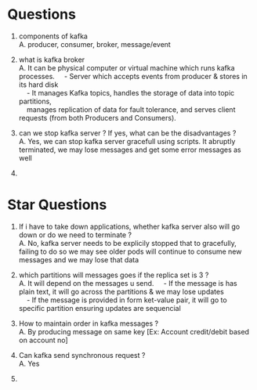 # Questions

1. components of kafka <br>
A. producer, consumer, broker, message/event

2. what is kafka broker <br>
A. It can be physical computer or virtual machine which runs kafka processes.
  &nbsp;&nbsp;&nbsp; - Server which accepts events from producer & stores in its hard disk <br> 
  &nbsp;&nbsp;&nbsp; - It manages Kafka topics, handles the storage of data into topic partitions, <br>
  &nbsp;&nbsp;&nbsp;   manages replication of data for fault tolerance, and serves client requests (from both Producers and Consumers).

3. can we stop kafka server ? If yes, what can be the disadvantages ? <br>
A. Yes, we can stop kafka server gracefull using scripts. It abruptly terminated, we may lose messages and get some error messages as well 

4. 

# Star Questions
1. If i have to take down applications, whether kafka server also will go down or do we need to terminate ? <br>
A. No, kafka server needs to be explicily stopped that to gracefully, failing to do so we may see older pods will continue to consume new messages and we may lose that data  

2. which partitions will messages goes if the replica set is 3 ? <br>
A. It will depend on the messages u send.
  &nbsp;&nbsp;&nbsp; - If the message is has plain text, it will go across the partitions & we may lose updates <br>
  &nbsp;&nbsp;&nbsp; - If the message is provided in form ket-value pair, it will go to specific partition ensuring updates are sequencial  

3. How to maintain order in kafka messages ? <br>
A. By producing message on same key [Ex: Account credit/debit based on account no] 

4. Can kafka send synchronous request ? <br>
A. Yes 

5. 

